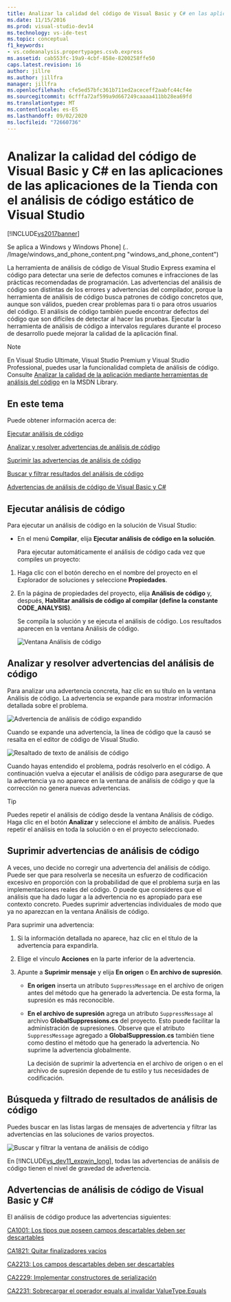 ```yaml
---
title: Analizar la calidad del código de Visual Basic y C# en las aplicaciones de la tienda con análisis de código estático
ms.date: 11/15/2016
ms.prod: visual-studio-dev14
ms.technology: vs-ide-test
ms.topic: conceptual
f1_keywords:
- vs.codeanalysis.propertypages.csvb.express
ms.assetid: cab553fc-19a9-4cbf-858e-8200258ffe50
caps.latest.revision: 16
author: jillre
ms.author: jillfra
manager: jillfra
ms.openlocfilehash: cfe5ed57bfc361b711ed2aceceff2aabfc44cf4e
ms.sourcegitcommit: 6cfffa72af599a9d667249caaaa411bb28ea69fd
ms.translationtype: MT
ms.contentlocale: es-ES
ms.lasthandoff: 09/02/2020
ms.locfileid: "72660736"
---
```

# <a name="analyze-visual-basic-and-c-code-quality-in-store-apps-using-visual-studio-static-code-analysis"></a>Analizar la calidad del código de Visual Basic y C# en las aplicaciones de las aplicaciones de la Tienda con el análisis de código estático de Visual Studio

[!INCLUDE[vs2017banner](../includes/vs2017banner.md)]

Se aplica a Windows y Windows Phone] (.. /Image/windows_and_phone_content.png "windows_and_phone_content")

 La herramienta de análisis de código de Visual Studio Express examina el código para detectar una serie de defectos comunes e infracciones de las prácticas recomendadas de programación. Las advertencias del análisis de código son distintas de los errores y advertencias del compilador, porque la herramienta de análisis de código busca patrones de código concretos que, aunque son válidos, pueden crear problemas para ti o para otros usuarios del código. El análisis de código también puede encontrar defectos del código que son difíciles de detectar al hacer las pruebas. Ejecutar la herramienta de análisis de código a intervalos regulares durante el proceso de desarrollo puede mejorar la calidad de la aplicación final.

> [!NOTE]
> En Visual Studio Ultimate, Visual Studio Premium y Visual Studio Professional, puedes usar la funcionalidad completa de análisis de código. Consulte [Analizar la calidad de la aplicación mediante herramientas de análisis del código](https://msdn.microsoft.com/library/dd264897.aspx) en la MSDN Library.

## <a name="in-this-topic"></a>En este tema
 Puede obtener información acerca de:

 [Ejecutar análisis de código](../test/analyze-visual-basic-and-csharp-code-quality-in-store-apps-using-visual-studio-static-code-analysis.md#BKMK_Run)

 [Analizar y resolver advertencias de análisis de código](../test/analyze-visual-basic-and-csharp-code-quality-in-store-apps-using-visual-studio-static-code-analysis.md#BKMK_Analyze)

 [Suprimir las advertencias de análisis de código](../test/analyze-visual-basic-and-csharp-code-quality-in-store-apps-using-visual-studio-static-code-analysis.md#BKMK_Suppress)

 [Buscar y filtrar resultados del análisis de código](../test/analyze-visual-basic-and-csharp-code-quality-in-store-apps-using-visual-studio-static-code-analysis.md#BKMK_Search)

 [Advertencias de análisis de código de Visual Basic y C#](../test/analyze-visual-basic-and-csharp-code-quality-in-store-apps-using-visual-studio-static-code-analysis.md#BKMK_Warnings)

## <a name="running-code-analysis"></a><a name="BKMK_Run"></a> Ejecutar análisis de código
 Para ejecutar un análisis de código en la solución de Visual Studio:

- En el menú **Compilar**, elija **Ejecutar análisis de código en la solución**.

  Para ejecutar automáticamente el análisis de código cada vez que compiles un proyecto:

1. Haga clic con el botón derecho en el nombre del proyecto en el Explorador de soluciones y seleccione **Propiedades**.

2. En la página de propiedades del proyecto, elija **Análisis de código** y, después, **Habilitar análisis de código al compilar (define la constante CODE_ANALYSIS)**.

   Se compila la solución y se ejecuta el análisis de código. Los resultados aparecen en la ventana Análisis de código.

   ![Ventana Análisis de código](../test/media/ca-managed-collapsed.png "CA_Managed_Collapsed")

## <a name="analyzing-and-resolving-code-analysis-warnings"></a><a name="BKMK_Analyze"></a> Analizar y resolver advertencias del análisis de código
 Para analizar una advertencia concreta, haz clic en su título en la ventana Análisis de código. La advertencia se expande para mostrar información detallada sobre el problema.

 ![Advertencia de análisis de código expandido](../test/media/ca-managed-callouts.png "CA_Managed_Callouts")

 Cuando se expande una advertencia, la línea de código que la causó se resalta en el editor de código de Visual Studio.

 ![Resaltado de texto de análisis de código](../test/media/ca-managed-sourceline.png "CA_Managed_SourceLine")

 Cuando hayas entendido el problema, podrás resolverlo en el código. A continuación vuelva a ejecutar el análisis de código para asegurarse de que la advertencia ya no aparece en la ventana de análisis de código y que la corrección no genera nuevas advertencias.

> [!TIP]
> Puedes repetir el análisis de código desde la ventana Análisis de código. Haga clic en el botón **Analizar** y seleccione el ámbito de análisis. Puedes repetir el análisis en toda la solución o en el proyecto seleccionado.

## <a name="suppressing-code-analysis-warnings"></a><a name="BKMK_Suppress"></a> Suprimir advertencias de análisis de código
 A veces, uno decide no corregir una advertencia del análisis de código. Puede ser que para resolverla se necesita un esfuerzo de codificación excesivo en proporción con la probabilidad de que el problema surja en las implementaciones reales del código. O puede que consideres que el análisis que ha dado lugar a la advertencia no es apropiado para ese contexto concreto. Puedes suprimir advertencias individuales de modo que ya no aparezcan en la ventana Análisis de código.

 Para suprimir una advertencia:

1. Si la información detallada no aparece, haz clic en el título de la advertencia para expandirla.

2. Elige el vínculo **Acciones** en la parte inferior de la advertencia.

3. Apunte a **Suprimir mensaje** y elija **En origen** o **En archivo de supresión**.

   - **En origen** inserta un atributo `SuppressMessage` en el archivo de origen antes del método que ha generado la advertencia. De esta forma, la supresión es más reconocible.

   - **En el archivo de supresión** agrega un atributo `SuppressMessage` al archivo **GlobalSuppressions.cs** del proyecto. Esto puede facilitar la administración de supresiones. Observe que el atributo `SuppressMessage` agregado a **GlobalSuppression.cs** también tiene como destino el método que ha generado la advertencia. No suprime la advertencia globalmente.

     La decisión de suprimir la advertencia en el archivo de origen o en el archivo de supresión depende de tu estilo y tus necesidades de codificación.

## <a name="searching-and-filtering-code-analysis-results"></a><a name="BKMK_Search"></a> Búsqueda y filtrado de resultados de análisis de código
 Puedes buscar en las listas largas de mensajes de advertencia y filtrar las advertencias en las soluciones de varios proyectos.

 ![Buscar y filtrar la ventana de análisis de código](../test/media/ca-searchfilter.png "CA_SearchFilter")

 En [!INCLUDE[vs_dev11_expwin_long](../includes/vs-dev11-expwin-long-md.md)], todas las advertencias de análisis de código tienen el nivel de gravedad de advertencia.

## <a name="visual-basic-and-c-code-analysis-warnings"></a><a name="BKMK_Warnings"></a> Advertencias de análisis de código de Visual Basic y C#
 El análisis de código produce las advertencias siguientes:

 [CA1001: Los tipos que poseen campos descartables deben ser descartables](https://msdn.microsoft.com/library/ms182172.aspx)

 [CA1821: Quitar finalizadores vacíos](https://msdn.microsoft.com/library/bb264476.aspx)

 [CA2213: Los campos descartables deben ser descartables](https://msdn.microsoft.com/library/ms182328.aspx)

 [CA2229: Implementar constructores de serialización](https://msdn.microsoft.com/library/ms182343.aspx)

 [CA2231: Sobrecargar el operador equals al invalidar ValueType.Equals](https://msdn.microsoft.com/library/ms182359.aspx)
